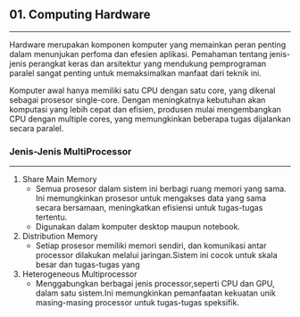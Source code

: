 ## 01. Computing Hardware
---

Hardware merupakan komponen komputer yang memainkan peran penting dalam menunjukan perfoma dan efesien aplikasi.
Pemahaman tentang jenis-jenis perangkat keras dan arsitektur yang mendukung pemprograman paralel sangat penting untuk
memaksimalkan manfaat dari teknik ini.

Komputer awal hanya memiliki satu CPU dengan satu core, yang dikenal sebagai prosesor single-core. 
Dengan meningkatnya kebutuhan akan komputasi yang lebih cepat dan efisien, produsen mulai mengembangkan CPU dengan multiple cores, yang memungkinkan beberapa tugas dijalankan secara paralel.

### Jenis-Jenis MultiProcessor
---
1. Share Main Memory
    - Semua prosesor dalam sistem ini berbagi ruang memori yang sama. Ini memungkinkan prosesor untuk mengakses data yang sama secara bersamaan, meningkatkan efisiensi untuk tugas-tugas tertentu.
    - Digunakan dalam komputer desktop maupun notebook.
2. Distribution Memory
    - Setiap prosesor memiliki memori sendiri, dan komunikasi antar processor dilakukan melalui jaringan.Sistem ini cocok untuk skala besar dan tugas-tugas yang 
3. Heterogeneous   Multiprocessor
    - Menggabungkan berbagai jenis processor,seperti CPU dan GPU, dalam satu sistem.Ini memungkinkan pemanfaatan kekuatan unik masing-masing processor untuk tugas-tugas speksifik.



